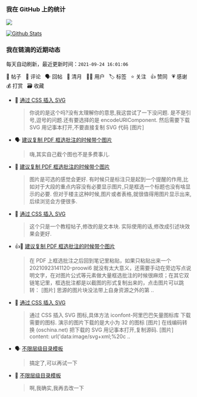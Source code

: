 ### 我在 GitHub 上的统计

<a title="Hits" target="_blank" href="https://github.com/Crowds21/Crowds21"><img src="https://hits.b3log.org/crowds21/crowds21.svg"></a>

[![Github Stats](https://github-readme-stats.vercel.app/api?username=crowds21&theme=tokyonight&show_icons=true)](https://github.com/crowds21)

<!--events start -->

### 我在链滴的近期动态

每天自动刷新，最近更新时间：`2021-09-24 16:01:06`

📝 帖子 &nbsp; 💬 评论 &nbsp; 🗣 回帖 &nbsp; 🌙 清月 &nbsp; 👨‍💻 用户 &nbsp; 🏷️ 标签 &nbsp; ⭐️ 关注 &nbsp; 👍 赞同 &nbsp; 💗 感谢 &nbsp; 💰 打赏 &nbsp; 🗃 收藏

* 💬 [通过 CSS 插入 SVG](https://ld246.com/article/1632375373301/comment/1632469078148#comments)

  > 你说的是这个吗?没有太理解你的意思,我这尝试了一下没问题. 是不是引号,逗号的问题.还有要选择的是 encodeURIComponent. 然后需要下载 SVG 用记事本打开,不要直接复制 SVG 代码 [图片]
* 🗣 [建议复制 PDF 框选批注的时候带个图片](https://ld246.com/article/1632378417154/comment/1632400281614#comments)

  > 嗨,其实自己截个图也不是多费事儿.
* 💬 [建议复制 PDF 框选批注的时候带个图片](https://ld246.com/article/1632378417154/comment/1632400281614#comments)

  > 图片是可选的感觉会更好. 有时候只是标注只是起到一个提醒的作用,比如对于大段的重点内容没有必要显示图片,只是框选一个标题也没有啥显示的必要. 但对于楼主这种时候,图片或者表格,就很值得用图片显示出来,后续浏览会方便很多.
* 💬 [通过 CSS 插入 SVG](https://ld246.com/article/1632375373301/comment/1632388624062#comments)

  > 这个只是一个教程帖子,修改的是文本块. 实际使用的话,修改成引述块效果会更好.
* 👍📝 [建议复制 PDF 框选批注的时候带个图片](https://ld246.com/article/1632378417154)

  > 在 PDF 上框选批注之后回到笔记里粘贴，如果只粘贴出来一个 20210923141120-proowi6 就没有太大意义，还需要手动在旁边写点说明文字，在对图片公式等元素做大量框选批注的时候很麻烦；在其它双链笔记里，框选批注都是以截图的形式复制出来的，点击图片可以跳转： [图片] 思源的图片块没法带上自身资源之外的第 ..
* 📝 [通过 CSS 插入 SVG](https://ld246.com/article/1632375373301)

  > 通过 CSS 插入 SVG 图标,具体方法 iconfont-阿里巴巴矢量图标库 下载需要的图标. 演示的图片下载的是大小为 32 的图标 [图片] 在线编码转换 (oschina.net) 把下载的 SVG 用记事本打开,复制源码. [图片] content: url('data:image/svg+xml;%20c ..
* 🗣 [不限层级目录模板](https://ld246.com/article/1632302122435/comment/1632308373511#comments)

  > 搞定了,可以再试一下
* 💬 [不限层级目录模板](https://ld246.com/article/1632302122435/comment/1632312628959#comments)

  > 啊,我确实,我再去改一下


<!--events end -->
